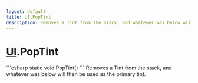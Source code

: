 ```yaml
---
layout: default
title: UI.PopTint
description: Removes a Tint from the stack, and whatever was below will then be used as the primary tint.
---
```

# [UI]({{site.url}}/Pages/StereoKit/UI.html).PopTint

<div class='signature' markdown='1'>
```csharp
static void PopTint()
```
Removes a Tint from the stack, and whatever was below will
then be used as the primary tint.
</div>




